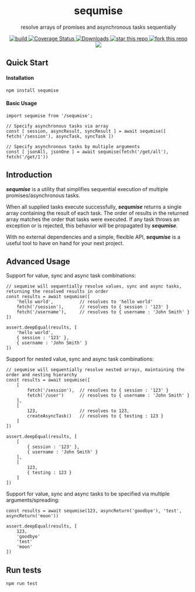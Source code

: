 <h1 align="center">sequmise</h1>
<p align="center">resolve arrays of promises and asynchronous tasks sequentially</p>

<p align="center">
    <a href="https://travis-ci.org/dacredenny/js-sequmise">
        <img src="https://api.travis-ci.org/dacredenny/js-sequmise.svg?branch=master" alt="build">
    </a>
    <a href="https://coveralls.io/github/dacredenny/js-sequmise?branch=master">
        <img src="https://coveralls.io/repos/github/dacredenny/js-sequmise/badge.svg?branch=master" alt="Coverage Status">
    </a>
    <a href="https://www.npmjs.com/package/sequmise">
        <img src="https://img.shields.io/npm/dm/sequmise.svg" alt="Downloads">
    </a>
    <a href="https://github.com/dacredenny/js-sequmise">
        <img src="http://githubbadges.com/star.svg?user=dacredenny&amp;repo=js-sequmise&amp;style=flat" alt="star this repo">
    </a>
    <a href="https://github.com/dacredenny/js-sequmise/fork">
        <img src="http://githubbadges.com/fork.svg?user=dacredenny&amp;repo=js-sequmise&amp;style=flat" alt="fork this repo">
    </a>
    <a href="https://codeclimate.com/github/dacredenny/js-sequmise/maintainability"><img src="https://api.codeclimate.com/v1/badges/fd6fb786e4d6dd28c973/maintainability" /></a>
</p>

## Quick Start

#### Installation

```
npm install sequmise
```

#### Basic Usage

```
import sequmise from '/sequmise';

// Specify asynchronous tasks via array
const [ session, asyncResult, syncResult ] = await sequmise([ fetch('/session'), asyncTask, syncTask ])

// Specify asynchronous tasks by multiple arguments
const [ jsonAll, jsonOne ] = await sequmise(fetch('/get/all'), fetch('/get/1'))
```

## Introduction

**_sequmise_** is a utility that simplifies sequential execution of multiple promises/asynchronous tasks. 

When all supplied tasks execute successfully, **_sequmise_** returns a single array containing the result of each task. The order of results in the returned array matches the order that tasks were executed. If any task throws an exception or is rejected, this behavior will be propagated by **_sequmise_**.

With no external dependencies and a simple, flexible API, **_sequmise_** is a useful tool to have on hand for your next project.

## Advanced Usage

Support for value, sync and async task combinations:

```
// sequmise will sequentially resolve values, sync and async tasks, returning the resolved results in order
const results = await sequmise([
    'hello world',          // resolves to 'hello world'
    fetch('/session'),      // resolves to { session : '123' }
    fetch('/username'),     // resolves to { username : 'John Smith' }
])

assert.deepEqual(results, [
    'hello world',
    { session : '123' },
    { username : 'John Smith' }
])
```

Support for nested value, sync and async task combinations:

```
// sequmise will sequentially resolve nested arrays, maintaining the order and nesting hierarchy
const results = await sequmise([
    [
        fetch('/session'),  // resolves to { session : '123' }
        fetch('/user')      // resolves to { username : 'John Smith' }
    ],
    [
        123,                // resolves to 123,
        createAsyncTask()   // resolves to { testing : 123 }
    ]
])

assert.deepEqual(results, [
    [
        { session : '123' },
        { username : 'John Smith' }
    ],
    [
        123,
        { testing : 123 }
    ]
])
```

Support for value, sync and async tasks to be specified via multiple arguments/spreading:

```
const results = await sequmise(123, asyncReturn('goodbye'), 'test', asyncReturn('moon'))

assert.deepEqual(results, [
    123,
    'goodbye'
    'test'
    'moon'
])
```

## Run tests

```
npm run test
```
